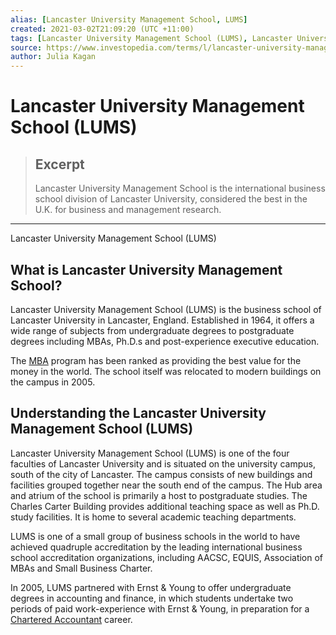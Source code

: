 ```yaml
---
alias: [Lancaster University Management School, LUMS]
created: 2021-03-02T21:09:20 (UTC +11:00)
tags: [Lancaster University Management School (LUMS), Lancaster University Management School (LUMS)]
source: https://www.investopedia.com/terms/l/lancaster-university-management-school.asp
author: Julia Kagan
---
```


# Lancaster University Management School (LUMS)

> ## Excerpt
> Lancaster University Management School is the international business school division of Lancaster University, considered the best in the U.K. for business and management research.

---

Lancaster University Management School (LUMS)
## What is Lancaster University Management School?

Lancaster University Management School (LUMS) is the business school of Lancaster University in Lancaster, England. Established in 1964, it offers a wide range of subjects from undergraduate degrees to postgraduate degrees including MBAs, Ph.D.s and post-experience executive education.

The [MBA](https://www.investopedia.com/terms/m/mba.asp) program has been ranked as providing the best value for the money in the world. The school itself was relocated to modern buildings on the campus in 2005.

## Understanding the Lancaster University Management School (LUMS)

Lancaster University Management School (LUMS) is one of the four faculties of Lancaster University and is situated on the university campus, south of the city of Lancaster. The campus consists of new buildings and facilities grouped together near the south end of the campus. The Hub area and atrium of the school is primarily a host to postgraduate studies. The Charles Carter Building provides additional teaching space as well as Ph.D. study facilities. It is home to several academic teaching departments.

LUMS is one of a small group of business schools in the world to have achieved quadruple accreditation by the leading international business school accreditation organizations, including AACSC, EQUIS, Association of MBAs and Small Business Charter.

In 2005, LUMS partnered with Ernst & Young to offer undergraduate degrees in accounting and finance, in which students undertake two periods of paid work-experience with Ernst & Young, in preparation for a [Chartered Accountant](https://www.investopedia.com/terms/c/ca.asp) career.
